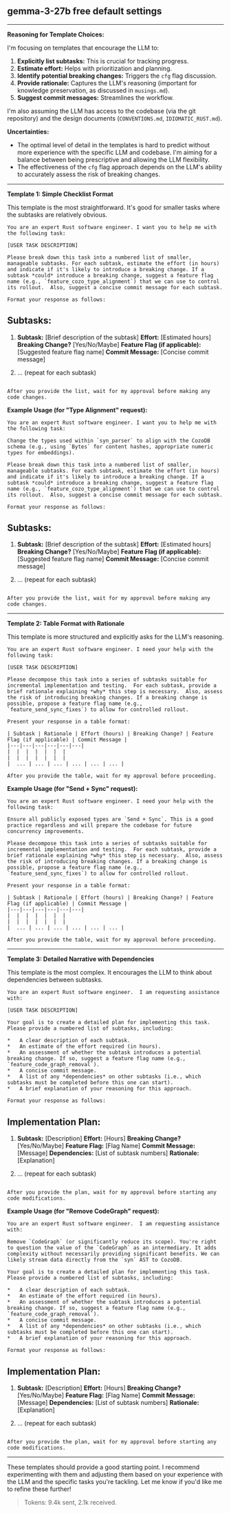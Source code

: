 ## gemma-3-27b free default settings

---

**Reasoning for Template Choices:**

I'm focusing on templates that encourage the LLM to:

1.  **Explicitly list subtasks:** This is crucial for tracking progress.
2.  **Estimate effort:**  Helps with prioritization and planning.
3.  **Identify potential breaking changes:**  Triggers the `cfg` flag discussion.
4.  **Provide rationale:**  Captures the LLM's reasoning (important for knowledge preservation, as discussed in `musings.md`).
5.  **Suggest commit messages:** Streamlines the workflow.

I'm also assuming the LLM has access to the codebase (via the git repository) and the design documents (`CONVENTIONS.md`, `IDIOMATIC_RUST.md`).

**Uncertainties:**

*   The optimal level of detail in the templates is hard to predict without more experience with the specific LLM and codebase. I'm aiming for a balance between being prescriptive and allowing the LLM flexibility.
*   The effectiveness of the `cfg` flag approach depends on the LLM's ability to accurately assess the risk of breaking changes.



---

**Template 1: Simple Checklist Format**

This template is the most straightforward. It's good for smaller tasks where the subtasks are relatively obvious.

```
You are an expert Rust software engineer. I want you to help me with the following task:

[USER TASK DESCRIPTION]

Please break down this task into a numbered list of smaller, manageable subtasks. For each subtask, estimate the effort (in hours) and indicate if it's likely to introduce a breaking change. If a subtask *could* introduce a breaking change, suggest a feature flag name (e.g., `feature_cozo_type_alignment`) that we can use to control its rollout.  Also, suggest a concise commit message for each subtask.

Format your response as follows:

```
## Subtasks:

1.  **Subtask:** [Brief description of the subtask]
    **Effort:** [Estimated hours]
    **Breaking Change?** [Yes/No/Maybe]
    **Feature Flag (if applicable):** [Suggested feature flag name]
    **Commit Message:** [Concise commit message]

2.  ... (repeat for each subtask)
```

After you provide the list, wait for my approval before making any code changes.
```

**Example Usage (for "Type Alignment" request):**

```
You are an expert Rust software engineer. I want you to help me with the following task:

Change the types used within `syn_parser` to align with the CozoDB schema (e.g., using `Bytes` for content hashes, appropriate numeric types for embeddings).

Please break down this task into a numbered list of smaller, manageable subtasks. For each subtask, estimate the effort (in hours) and indicate if it's likely to introduce a breaking change. If a subtask *could* introduce a breaking change, suggest a feature flag name (e.g., `feature_cozo_type_alignment`) that we can use to control its rollout.  Also, suggest a concise commit message for each subtask.

Format your response as follows:

```
## Subtasks:

1.  **Subtask:** [Brief description of the subtask]
    **Effort:** [Estimated hours]
    **Breaking Change?** [Yes/No/Maybe]
    **Feature Flag (if applicable):** [Suggested feature flag name]
    **Commit Message:** [Concise commit message]

2.  ... (repeat for each subtask)
```

After you provide the list, wait for my approval before making any code changes.
```

---

**Template 2:  Table Format with Rationale**

This template is more structured and explicitly asks for the LLM's reasoning.

```
You are an expert Rust software engineer. I need your help with the following task:

[USER TASK DESCRIPTION]

Please decompose this task into a series of subtasks suitable for incremental implementation and testing.  For each subtask, provide a brief rationale explaining *why* this step is necessary.  Also, assess the risk of introducing breaking changes. If a breaking change is possible, propose a feature flag name (e.g., `feature_send_sync_fixes`) to allow for controlled rollout.

Present your response in a table format:

| Subtask | Rationale | Effort (hours) | Breaking Change? | Feature Flag (if applicable) | Commit Message |
|---|---|---|---|---|---|
|  |  |  |  |  |  |
|  |  |  |  |  |  |
|  ... | ... | ... | ... | ... | ... |

After you provide the table, wait for my approval before proceeding.
```

**Example Usage (for "Send + Sync" request):**

```
You are an expert Rust software engineer. I need your help with the following task:

Ensure all publicly exposed types are `Send + Sync`. This is a good practice regardless and will prepare the codebase for future concurrency improvements.

Please decompose this task into a series of subtasks suitable for incremental implementation and testing.  For each subtask, provide a brief rationale explaining *why* this step is necessary.  Also, assess the risk of introducing breaking changes. If a breaking change is possible, propose a feature flag name (e.g., `feature_send_sync_fixes`) to allow for controlled rollout.

Present your response in a table format:

| Subtask | Rationale | Effort (hours) | Breaking Change? | Feature Flag (if applicable) | Commit Message |
|---|---|---|---|---|---|
|  |  |  |  |  |  |
|  |  |  |  |  |  |
|  ... | ... | ... | ... | ... | ... |

After you provide the table, wait for my approval before proceeding.
```

---

**Template 3:  Detailed Narrative with Dependencies**

This template is the most complex. It encourages the LLM to think about dependencies between subtasks.

```
You are an expert Rust software engineer.  I am requesting assistance with:

[USER TASK DESCRIPTION]

Your goal is to create a detailed plan for implementing this task.  Please provide a numbered list of subtasks, including:

*   A clear description of each subtask.
*   An estimate of the effort required (in hours).
*   An assessment of whether the subtask introduces a potential breaking change. If so, suggest a feature flag name (e.g., `feature_code_graph_removal`).
*   A concise commit message.
*   A list of any *dependencies* on other subtasks (i.e., which subtasks must be completed before this one can start).
*   A brief explanation of your reasoning for this approach.

Format your response as follows:

```
## Implementation Plan:

1.  **Subtask:** [Description]
    **Effort:** [Hours]
    **Breaking Change?** [Yes/No/Maybe]
    **Feature Flag:** [Flag Name]
    **Commit Message:** [Message]
    **Dependencies:** [List of subtask numbers]
    **Rationale:** [Explanation]

2.  ... (repeat for each subtask)
```

After you provide the plan, wait for my approval before starting any code modifications.
```

**Example Usage (for "Remove CodeGraph" request):**

```
You are an expert Rust software engineer.  I am requesting assistance with:

Remove `CodeGraph` (or significantly reduce its scope). You're right to question the value of the `CodeGraph` as an intermediary. It adds complexity without necessarily providing significant benefits. We can likely stream data directly from the `syn` AST to CozoDB.

Your goal is to create a detailed plan for implementing this task.  Please provide a numbered list of subtasks, including:

*   A clear description of each subtask.
*   An estimate of the effort required (in hours).
*   An assessment of whether the subtask introduces a potential breaking change. If so, suggest a feature flag name (e.g., `feature_code_graph_removal`).
*   A concise commit message.
*   A list of any *dependencies* on other subtasks (i.e., which subtasks must be completed before this one can start).
*   A brief explanation of your reasoning for this approach.

Format your response as follows:

```
## Implementation Plan:

1.  **Subtask:** [Description]
    **Effort:** [Hours]
    **Breaking Change?** [Yes/No/Maybe]
    **Feature Flag:** [Flag Name]
    **Commit Message:** [Message]
    **Dependencies:** [List of subtask numbers]
    **Rationale:** [Explanation]

2.  ... (repeat for each subtask)
```

After you provide the plan, wait for my approval before starting any code modifications.
```

---

These templates should provide a good starting point.  I recommend experimenting with them and adjusting them based on your experience with the LLM and the specific tasks you're tackling.  Let me know if you'd like me to refine these further!

> Tokens: 9.4k sent, 2.1k received.  
